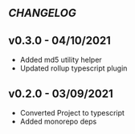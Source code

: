 ## _CHANGELOG_

## v0.3.0 - 04/10/2021

- Added md5 utility helper
- Updated rollup typescript plugin

## v0.2.0 - 03/09/2021

- Converted Project to typescript
- Added monorepo deps
